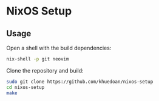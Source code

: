 # NixOS Setup

## Usage

Open a shell with the build dependencies:

```sh
nix-shell -p git neovim
```

Clone the repository and build:

```sh
sudo git clone https://github.com/khuedoan/nixos-setup
cd nixos-setup
make
```

